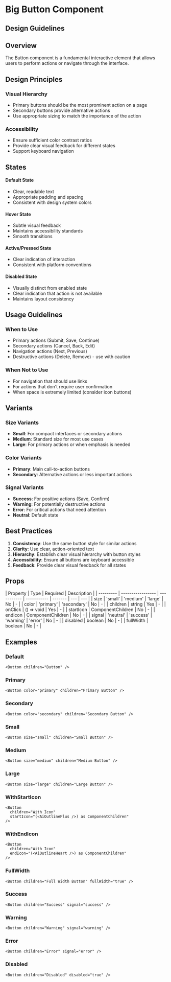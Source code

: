 # Big Button Component

## Design Guidelines

## Overview

The Button component is a fundamental interactive element that allows users to perform actions or navigate through the interface.

## Design Principles

### Visual Hierarchy

- Primary buttons should be the most prominent action on a page
- Secondary buttons provide alternative actions
- Use appropriate sizing to match the importance of the action

### Accessibility

- Ensure sufficient color contrast ratios
- Provide clear visual feedback for different states
- Support keyboard navigation

## States

#### Default State

- Clear, readable text
- Appropriate padding and spacing
- Consistent with design system colors

#### Hover State

- Subtle visual feedback
- Maintains accessibility standards
- Smooth transitions

#### Active/Pressed State

- Clear indication of interaction
- Consistent with platform conventions

#### Disabled State

- Visually distinct from enabled state
- Clear indication that action is not available
- Maintains layout consistency

## Usage Guidelines

### When to Use

- Primary actions (Submit, Save, Continue)
- Secondary actions (Cancel, Back, Edit)
- Navigation actions (Next, Previous)
- Destructive actions (Delete, Remove) - use with caution

### When Not to Use

- For navigation that should use links
- For actions that don't require user confirmation
- When space is extremely limited (consider icon buttons)

## Variants

### Size Variants

- **Small**: For compact interfaces or secondary actions
- **Medium**: Standard size for most use cases
- **Large**: For primary actions or when emphasis is needed

### Color Variants

- **Primary**: Main call-to-action buttons
- **Secondary**: Alternative actions or less important actions

### Signal Variants

- **Success**: For positive actions (Save, Confirm)
- **Warning**: For potentially destructive actions
- **Error**: For critical actions that need attention
- **Neutral**: Default state

## Best Practices

1. **Consistency**: Use the same button style for similar actions
2. **Clarity**: Use clear, action-oriented text
3. **Hierarchy**: Establish clear visual hierarchy with button styles
4. **Accessibility**: Ensure all buttons are keyboard accessible
5. **Feedback**: Provide clear visual feedback for all states

## Props

| Property  | Type              | Required    | Description |
| --------- | ----------------- | ----------- | ----------- | ------- | --- | --- |
| size      | 'small'           | 'medium'    | 'large'     | No      | -   |
| color     | 'primary'         | 'secondary' | No          | -       |
| children  | string            | Yes         | -           |
| onClick   | () => void        | Yes         | -           |
| startIcon | ComponentChildren | No          | -           |
| endIcon   | ComponentChildren | No          | -           |
| signal    | 'neutral'         | 'success'   | 'warning'   | 'error' | No  | -   |
| disabled  | boolean           | No          | -           |
| fullWidth | boolean           | No          | -           |

## Examples

### Default

```tsx
<Button children="Button" />
```

### Primary

```tsx
<Button color="primary" children="Primary Button" />
```

### Secondary

```tsx
<Button color="secondary" children="Secondary Button" />
```

### Small

```tsx
<Button size="small" children="Small Button" />
```

### Medium

```tsx
<Button size="medium" children="Medium Button" />
```

### Large

```tsx
<Button size="large" children="Large Button" />
```

### WithStartIcon

```tsx
<Button
  children="With Icon"
  startIcon="(<AiOutlinePlus />) as ComponentChildren"
/>
```

### WithEndIcon

```tsx
<Button
  children="With Icon"
  endIcon="(<AiOutlineHeart />) as ComponentChildren"
/>
```

### FullWidth

```tsx
<Button children="Full Width Button" fullWidth="true" />
```

### Success

```tsx
<Button children="Success" signal="success" />
```

### Warning

```tsx
<Button children="Warning" signal="warning" />
```

### Error

```tsx
<Button children="Error" signal="error" />
```

### Disabled

```tsx
<Button children="Disabled" disabled="true" />
```
